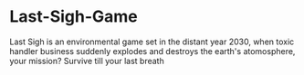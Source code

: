 # Last-Sigh-Game
Last Sigh is an environmental game set in the distant year 2030, when toxic handler business suddenly explodes and destroys the earth's atomosphere, your mission? Survive till your last breath 
